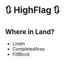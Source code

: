 # 🔃 HighFlag 🔃

## Where in Land?

- LineIn
- CompletedArea
- FillBlock

<!-- @include: /../Placeholder_RouteProfile.md -->

